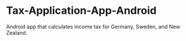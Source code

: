 # Tax-Application-App-Android
Android app that calculates income tax for Germany, Sweden, and New Zealand.
